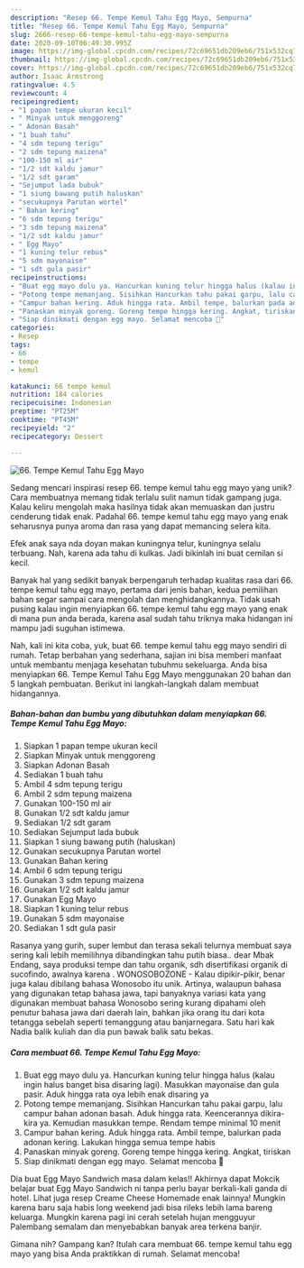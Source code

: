 ```yaml
---
description: "Resep 66. Tempe Kemul Tahu Egg Mayo, Sempurna"
title: "Resep 66. Tempe Kemul Tahu Egg Mayo, Sempurna"
slug: 2666-resep-66-tempe-kemul-tahu-egg-mayo-sempurna
date: 2020-09-10T06:49:30.995Z
image: https://img-global.cpcdn.com/recipes/72c69651db209eb6/751x532cq70/66-tempe-kemul-tahu-egg-mayo-foto-resep-utama.jpg
thumbnail: https://img-global.cpcdn.com/recipes/72c69651db209eb6/751x532cq70/66-tempe-kemul-tahu-egg-mayo-foto-resep-utama.jpg
cover: https://img-global.cpcdn.com/recipes/72c69651db209eb6/751x532cq70/66-tempe-kemul-tahu-egg-mayo-foto-resep-utama.jpg
author: Isaac Armstrong
ratingvalue: 4.5
reviewcount: 4
recipeingredient:
- "1 papan tempe ukuran kecil"
- " Minyak untuk menggoreng"
- " Adonan Basah"
- "1 buah tahu"
- "4 sdm tepung terigu"
- "2 sdm tepung maizena"
- "100-150 ml air"
- "1/2 sdt kaldu jamur"
- "1/2 sdt garam"
- "Sejumput lada bubuk"
- "1 siung bawang putih haluskan"
- "secukupnya Parutan wortel"
- " Bahan kering"
- "6 sdm tepung terigu"
- "3 sdm tepung maizena"
- "1/2 sdt kaldu jamur"
- " Egg Mayo"
- "1 kuning telur rebus"
- "5 sdm mayonaise"
- "1 sdt gula pasir"
recipeinstructions:
- "Buat egg mayo dulu ya. Hancurkan kuning telur hingga halus (kalau ingin halus banget bisa disaring lagi). Masukkan mayonaise dan gula pasir. Aduk hingga rata oya lebih enak disaring ya"
- "Potong tempe memanjang. Sisihkan Hancurkan tahu pakai garpu, lalu campur bahan adonan basah. Aduk hingga rata. Keencerannya dikira-kira ya. Kemudian masukkan tempe. Rendam tempe minimal 10 menit"
- "Campur bahan kering. Aduk hingga rata. Ambil tempe, balurkan pada adonan kering. Lakukan hingga semua tempe habis"
- "Panaskan minyak goreng. Goreng tempe hingga kering. Angkat, tiriskan"
- "Siap dinikmati dengan egg mayo. Selamat mencoba 💜"
categories:
- Resep
tags:
- 66
- tempe
- kemul

katakunci: 66 tempe kemul 
nutrition: 184 calories
recipecuisine: Indonesian
preptime: "PT25M"
cooktime: "PT45M"
recipeyield: "2"
recipecategory: Dessert

---
```



![66. Tempe Kemul Tahu Egg Mayo](https://img-global.cpcdn.com/recipes/72c69651db209eb6/751x532cq70/66-tempe-kemul-tahu-egg-mayo-foto-resep-utama.jpg)

Sedang mencari inspirasi resep 66. tempe kemul tahu egg mayo yang unik? Cara membuatnya memang tidak terlalu sulit namun tidak gampang juga. Kalau keliru mengolah maka hasilnya tidak akan memuaskan dan justru cenderung tidak enak. Padahal 66. tempe kemul tahu egg mayo yang enak seharusnya punya aroma dan rasa yang dapat memancing selera kita.

Efek anak saya nda doyan makan kuningnya telur, kuningnya selalu terbuang. Nah, karena ada tahu di kulkas. Jadi bikinlah ini buat cemilan si kecil.

Banyak hal yang sedikit banyak berpengaruh terhadap kualitas rasa dari 66. tempe kemul tahu egg mayo, pertama dari jenis bahan, kedua pemilihan bahan segar sampai cara mengolah dan menghidangkannya. Tidak usah pusing kalau ingin menyiapkan 66. tempe kemul tahu egg mayo yang enak di mana pun anda berada, karena asal sudah tahu triknya maka hidangan ini mampu jadi suguhan istimewa.


Nah, kali ini kita coba, yuk, buat 66. tempe kemul tahu egg mayo sendiri di rumah. Tetap berbahan yang sederhana, sajian ini bisa memberi manfaat untuk membantu menjaga kesehatan tubuhmu sekeluarga. Anda bisa menyiapkan 66. Tempe Kemul Tahu Egg Mayo menggunakan 20 bahan dan 5 langkah pembuatan. Berikut ini langkah-langkah dalam membuat hidangannya.

<!--inarticleads1-->

##### Bahan-bahan dan bumbu yang dibutuhkan dalam menyiapkan 66. Tempe Kemul Tahu Egg Mayo:

1. Siapkan 1 papan tempe ukuran kecil
1. Siapkan  Minyak untuk menggoreng
1. Siapkan  Adonan Basah
1. Sediakan 1 buah tahu
1. Ambil 4 sdm tepung terigu
1. Ambil 2 sdm tepung maizena
1. Gunakan 100-150 ml air
1. Gunakan 1/2 sdt kaldu jamur
1. Sediakan 1/2 sdt garam
1. Sediakan Sejumput lada bubuk
1. Siapkan 1 siung bawang putih (haluskan)
1. Gunakan secukupnya Parutan wortel
1. Gunakan  Bahan kering
1. Ambil 6 sdm tepung terigu
1. Gunakan 3 sdm tepung maizena
1. Gunakan 1/2 sdt kaldu jamur
1. Gunakan  Egg Mayo
1. Siapkan 1 kuning telur rebus
1. Gunakan 5 sdm mayonaise
1. Sediakan 1 sdt gula pasir


Rasanya yang gurih, super lembut dan terasa sekali telurnya membuat saya sering kali lebih memilihnya dibandingkan tahu putih biasa.. dear Mbak Endang, saya produksi tempe dan tahu organik, sdh disertifikasi organik di sucofindo, awalnya karena . WONOSOBOZONE - Kalau dipikir-pikir, benar juga kalau dibilang bahasa Wonosobo itu unik. Artinya, walaupun bahasa yang digunakan tetap bahasa jawa, tapi banyaknya variasi kata yang digunakan membuat bahasa Wonosobo sering kurang dipahami oleh penutur bahasa jawa dari daerah lain, bahkan jika orang itu dari kota tetangga sebelah seperti temanggung atau banjarnegara. Satu hari kak Nadia balik kuliah dan dia pun bawak balik satu bekas. 

<!--inarticleads2-->

##### Cara membuat 66. Tempe Kemul Tahu Egg Mayo:

1. Buat egg mayo dulu ya. Hancurkan kuning telur hingga halus (kalau ingin halus banget bisa disaring lagi). Masukkan mayonaise dan gula pasir. Aduk hingga rata oya lebih enak disaring ya
1. Potong tempe memanjang. Sisihkan Hancurkan tahu pakai garpu, lalu campur bahan adonan basah. Aduk hingga rata. Keencerannya dikira-kira ya. Kemudian masukkan tempe. Rendam tempe minimal 10 menit
1. Campur bahan kering. Aduk hingga rata. Ambil tempe, balurkan pada adonan kering. Lakukan hingga semua tempe habis
1. Panaskan minyak goreng. Goreng tempe hingga kering. Angkat, tiriskan
1. Siap dinikmati dengan egg mayo. Selamat mencoba 💜


Dia buat Egg Mayo Sandwich masa dalam kelas!! Akhirnya dapat Mokcik belajar buat Egg Mayo Sandwich ni tanpa perlu bayar berkali-kali ganda di hotel. Lihat juga resep Creame Cheese Homemade enak lainnya! Mungkin karena baru saja habis long weekend jadi bisa rileks lebih lama bareng keluarga. Mungkin karena pagi ini cerah setelah hujan mengguyur Palembang semalam dan menyebabkan banyak area terkena banjir. 

Gimana nih? Gampang kan? Itulah cara membuat 66. tempe kemul tahu egg mayo yang bisa Anda praktikkan di rumah. Selamat mencoba!
